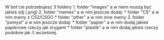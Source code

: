   W bot'cie potrzebujesz 3 foldery
    1. folder "images" a w niem muszą być jakieś zdj (.png)
    2. folder "memes" a w nim jeszcze dodaj:
      * folder "CS" a w nim memy z CS2/CSGO
      * folder "other" a w nim inne memy
    3. folder "pomysl" a w nim jeszcze dodaj:
      * folder "papier" a w nim dodaj jakieś papierowe rzeczy jak orygami
      * folder "plastik" a w nim dodaj jakieś rzeczy podobne jak /\ wcześniej.
